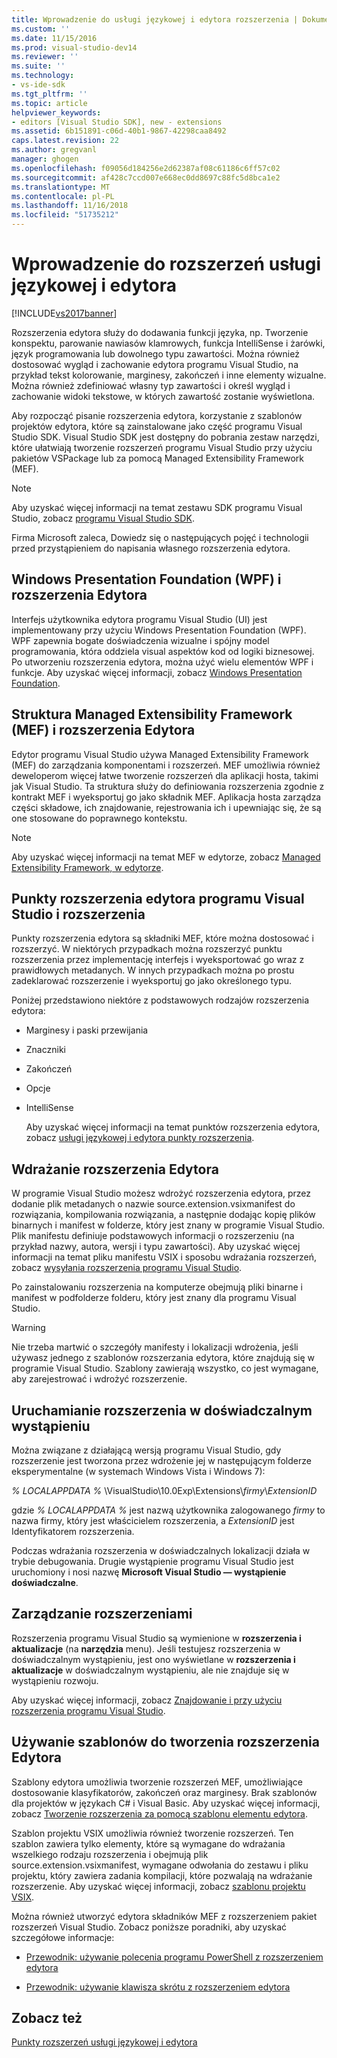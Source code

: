 ```yaml
---
title: Wprowadzenie do usługi językowej i edytora rozszerzenia | Dokumentacja firmy Microsoft
ms.custom: ''
ms.date: 11/15/2016
ms.prod: visual-studio-dev14
ms.reviewer: ''
ms.suite: ''
ms.technology:
- vs-ide-sdk
ms.tgt_pltfrm: ''
ms.topic: article
helpviewer_keywords:
- editors [Visual Studio SDK], new - extensions
ms.assetid: 6b151891-c06d-40b1-9867-42298caa8492
caps.latest.revision: 22
ms.author: gregvanl
manager: ghogen
ms.openlocfilehash: f09056d184256e2d62387af08c61186c6ff57c02
ms.sourcegitcommit: af428c7ccd007e668ec0dd8697c88fc5d8bca1e2
ms.translationtype: MT
ms.contentlocale: pl-PL
ms.lasthandoff: 11/16/2018
ms.locfileid: "51735212"
---
```

# <a name="getting-started-with-language-service-and-editor-extensions"></a>Wprowadzenie do rozszerzeń usługi językowej i edytora
[!INCLUDE[vs2017banner](../includes/vs2017banner.md)]

Rozszerzenia edytora służy do dodawania funkcji języka, np. Tworzenie konspektu, parowanie nawiasów klamrowych, funkcja IntelliSense i żarówki, język programowania lub dowolnego typu zawartości. Można również dostosować wygląd i zachowanie edytora programu Visual Studio, na przykład tekst kolorowanie, marginesy, zakończeń i inne elementy wizualne. Można również zdefiniować własny typ zawartości i określ wygląd i zachowanie widoki tekstowe, w których zawartość zostanie wyświetlona.  
  
 Aby rozpocząć pisanie rozszerzenia edytora, korzystanie z szablonów projektów edytora, które są zainstalowane jako część programu Visual Studio SDK. Visual Studio SDK jest dostępny do pobrania zestaw narzędzi, które ułatwiają tworzenie rozszerzeń programu Visual Studio przy użyciu pakietów VSPackage lub za pomocą Managed Extensibility Framework (MEF).  
  
> [!NOTE]
>  Aby uzyskać więcej informacji na temat zestawu SDK programu Visual Studio, zobacz [programu Visual Studio SDK](../extensibility/visual-studio-sdk.md).  
  
 Firma Microsoft zaleca, Dowiedz się o następujących pojęć i technologii przed przystąpieniem do napisania własnego rozszerzenia edytora.  
  
## <a name="the-windows-presentation-foundation-wpf-and-editor-extensions"></a>Windows Presentation Foundation (WPF) i rozszerzenia Edytora  
 Interfejs użytkownika edytora programu Visual Studio (UI) jest implementowany przy użyciu Windows Presentation Foundation (WPF). WPF zapewnia bogate doświadczenia wizualne i spójny model programowania, która oddziela visual aspektów kod od logiki biznesowej. Po utworzeniu rozszerzenia edytora, można użyć wielu elementów WPF i funkcje. Aby uzyskać więcej informacji, zobacz [Windows Presentation Foundation](http://msdn.microsoft.com/library/f667bd15-2134-41e9-b4af-5ced6fafab5d).  
  
## <a name="the-managed-extensibility-framework-mef-and-editor-extensions"></a>Struktura Managed Extensibility Framework (MEF) i rozszerzenia Edytora  
 Edytor programu Visual Studio używa Managed Extensibility Framework (MEF) do zarządzania komponentami i rozszerzeń. MEF umożliwia również deweloperom więcej łatwe tworzenie rozszerzeń dla aplikacji hosta, takimi jak Visual Studio. Ta struktura służy do definiowania rozszerzenia zgodnie z kontrakt MEF i wyeksportuj go jako składnik MEF. Aplikacja hosta zarządza części składowe, ich znajdowanie, rejestrowania ich i upewniając się, że są one stosowane do poprawnego kontekstu.  
  
> [!NOTE]
>  Aby uzyskać więcej informacji na temat MEF w edytorze, zobacz [Managed Extensibility Framework, w edytorze](../extensibility/managed-extensibility-framework-in-the-editor.md).  
  
## <a name="visual-studio-editor-extension-points-and-extensions"></a>Punkty rozszerzenia edytora programu Visual Studio i rozszerzenia  
 Punkty rozszerzenia edytora są składniki MEF, które można dostosować i rozszerzyć. W niektórych przypadkach można rozszerzyć punktu rozszerzenia przez implementację interfejs i wyeksportować go wraz z prawidłowych metadanych. W innych przypadkach można po prostu zadeklarować rozszerzenie i wyeksportuj go jako określonego typu.  
  
 Poniżej przedstawiono niektóre z podstawowych rodzajów rozszerzenia edytora:  
  
- Marginesy i paski przewijania  
  
- Znaczniki  
  
- Zakończeń  
  
- Opcje  
  
- IntelliSense  
  
  Aby uzyskać więcej informacji na temat punktów rozszerzenia edytora, zobacz [usługi językowej i edytora punkty rozszerzenia](../extensibility/language-service-and-editor-extension-points.md).  
  
## <a name="deploying-editor-extensions"></a>Wdrażanie rozszerzenia Edytora  
 W programie Visual Studio możesz wdrożyć rozszerzenia edytora, przez dodanie plik metadanych o nazwie source.extension.vsixmanifest do rozwiązania, kompilowania rozwiązania, a następnie dodając kopię plików binarnych i manifest w folderze, który jest znany w programie Visual Studio. Plik manifestu definiuje podstawowych informacji o rozszerzeniu (na przykład nazwy, autora, wersji i typu zawartości). Aby uzyskać więcej informacji na temat pliku manifestu VSIX i sposobu wdrażania rozszerzeń, zobacz [wysyłania rozszerzenia programu Visual Studio](../extensibility/shipping-visual-studio-extensions.md).  
  
 Po zainstalowaniu rozszerzenia na komputerze obejmują pliki binarne i manifest w podfolderze folderu, który jest znany dla programu Visual Studio.  
  
> [!WARNING]
>  Nie trzeba martwić o szczegóły manifesty i lokalizacji wdrożenia, jeśli używasz jednego z szablonów rozszerzania edytora, które znajdują się w programie Visual Studio. Szablony zawierają wszystko, co jest wymagane, aby zarejestrować i wdrożyć rozszerzenie.  
  
## <a name="running-extensions-in-the-experimental-instance"></a>Uruchamianie rozszerzenia w doświadczalnym wystąpieniu  
 Można związane z działającą wersją programu Visual Studio, gdy rozszerzenie jest tworzona przez wdrożenie jej w następującym folderze eksperymentalne (w systemach Windows Vista i Windows 7):  
  
 *% LOCALAPPDATA %* \VisualStudio\10.0Exp\Extensions\\*firmy*\\*ExtensionID*  
  
 gdzie *% LOCALAPPDATA %* jest nazwą użytkownika zalogowanego *firmy* to nazwa firmy, który jest właścicielem rozszerzenia, a *ExtensionID* jest Identyfikatorem rozszerzenia.  
  
 Podczas wdrażania rozszerzenia w doświadczalnych lokalizacji działa w trybie debugowania. Drugie wystąpienie programu Visual Studio jest uruchomiony i nosi nazwę **Microsoft Visual Studio — wystąpienie doświadczalne**.  
  
## <a name="managing-extensions"></a>Zarządzanie rozszerzeniami  
 Rozszerzenia programu Visual Studio są wymienione w **rozszerzenia i aktualizacje** (na **narzędzia** menu). Jeśli testujesz rozszerzenia w doświadczalnym wystąpieniu, jest ono wyświetlane w **rozszerzenia i aktualizacje** w doświadczalnym wystąpieniu, ale nie znajduje się w wystąpieniu rozwoju.  
  
 Aby uzyskać więcej informacji, zobacz [Znajdowanie i przy użyciu rozszerzenia programu Visual Studio](../ide/finding-and-using-visual-studio-extensions.md).  
  
## <a name="using-templates-to-create-editor-extensions"></a>Używanie szablonów do tworzenia rozszerzenia Edytora  
 Szablony edytora umożliwia tworzenie rozszerzeń MEF, umożliwiające dostosowanie klasyfikatorów, zakończeń oraz marginesy. Brak szablonów dla projektów w językach C# i Visual Basic. Aby uzyskać więcej informacji, zobacz [Tworzenie rozszerzenia za pomocą szablonu elementu edytora](../extensibility/creating-an-extension-with-an-editor-item-template.md).  
  
 Szablon projektu VSIX umożliwia również tworzenie rozszerzeń. Ten szablon zawiera tylko elementy, które są wymagane do wdrażania wszelkiego rodzaju rozszerzenia i obejmują plik source.extension.vsixmanifest, wymagane odwołania do zestawu i pliku projektu, który zawiera zadania kompilacji, które pozwalają na wdrażanie rozszerzenie. Aby uzyskać więcej informacji, zobacz [szablonu projektu VSIX](../extensibility/vsix-project-template.md).  
  
 Można również utworzyć edytora składników MEF z rozszerzeniem pakiet rozszerzeń Visual Studio. Zobacz poniższe poradniki, aby uzyskać szczegółowe informacje:  
  
-   [Przewodnik: używanie polecenia programu PowerShell z rozszerzeniem edytora](../extensibility/walkthrough-using-a-shell-command-with-an-editor-extension.md)  
  
-   [Przewodnik: używanie klawisza skrótu z rozszerzeniem edytora](../extensibility/walkthrough-using-a-shortcut-key-with-an-editor-extension.md)  
  
## <a name="see-also"></a>Zobacz też  
 [Punkty rozszerzeń usługi językowej i edytora](../extensibility/language-service-and-editor-extension-points.md)

